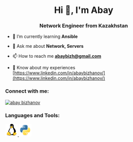 <h1 align="center">Hi 👋, I'm Abay</h1>
<h3 align="center">Network Engineer from Kazakhstan</h3>

- 🌱 I’m currently learning **Ansible**

- 💬 Ask me about **Network, Servers**

- 📫 How to reach me **abaybizh@gmail.com**

- 📄 Know about my experiences [https://www.linkedin.com/in/abaybizhanov/](https://www.linkedin.com/in/abaybizhanov/)

<h3 align="left">Connect with me:</h3>
<p align="left">
<a href="https://linkedin.com/in/abay bizhanov" target="blank"><img align="center" src="https://raw.githubusercontent.com/rahuldkjain/github-profile-readme-generator/master/src/images/icons/Social/linked-in-alt.svg" alt="abay bizhanov" height="30" width="40" /></a>
</p>

<h3 align="left">Languages and Tools:</h3>
<p align="left"> <a href="https://www.linux.org/" target="_blank" rel="noreferrer"> <img src="https://raw.githubusercontent.com/devicons/devicon/master/icons/linux/linux-original.svg" alt="linux" width="40" height="40"/> </a> <a href="https://www.python.org" target="_blank" rel="noreferrer"> <img src="https://raw.githubusercontent.com/devicons/devicon/master/icons/python/python-original.svg" alt="python" width="40" height="40"/> </a> </p>
